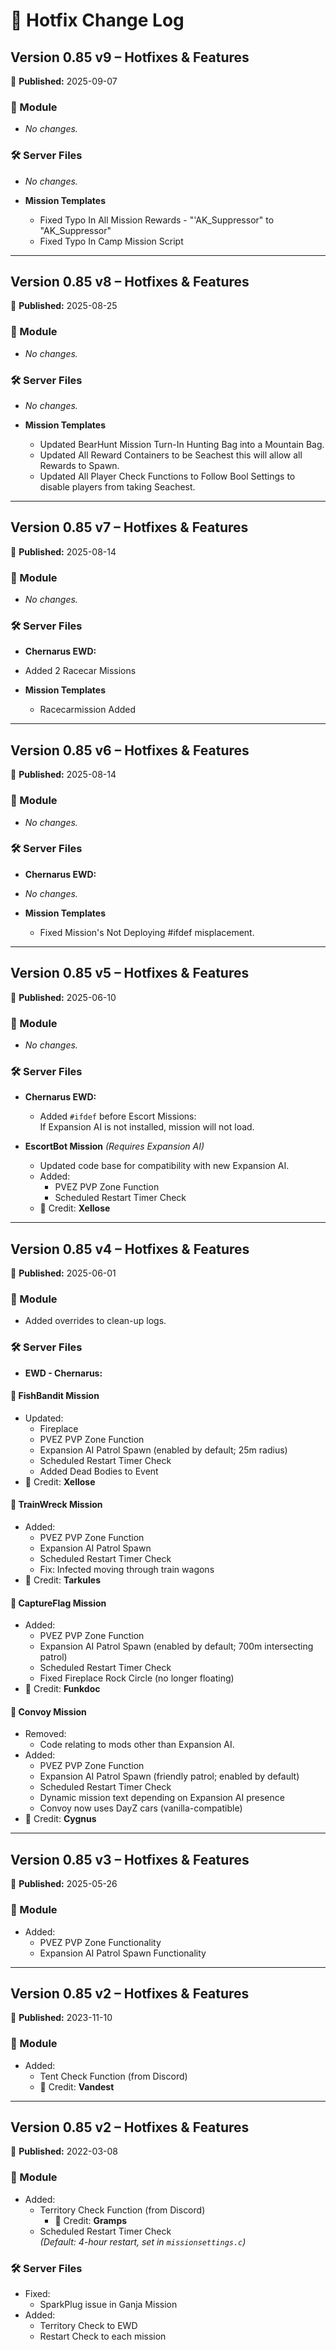 # 🚀 Hotfix Change Log
## Version 0.85 v9 – Hotfixes & Features  
📅 **Published:** 2025-09-07  

### 🧩 Module  
- *No changes.*

### 🛠 Server Files  
- *No changes.*

- **Mission Templates**
  - Fixed Typo In All Mission Rewards - "'AK_Suppressor" to "AK_Suppressor"
  - Fixed Typo In Camp Mission Script

---


## Version 0.85 v8 – Hotfixes & Features  
📅 **Published:** 2025-08-25  

### 🧩 Module  
- *No changes.*

### 🛠 Server Files  
- *No changes.*

- **Mission Templates**
  - Updated BearHunt Mission Turn-In Hunting Bag into a Mountain Bag.
  - Updated All Reward Containers to be Seachest this will allow all Rewards to Spawn.
  - Updated All Player Check Functions to Follow Bool Settings to disable players from taking Seachest.

---

## Version 0.85 v7 – Hotfixes & Features  
📅 **Published:** 2025-08-14  

### 🧩 Module  
- *No changes.*

### 🛠 Server Files  
- **Chernarus EWD:**
- Added 2 Racecar Missions

- **Mission Templates**
  - Racecarmission Added

---

## Version 0.85 v6 – Hotfixes & Features  
📅 **Published:** 2025-08-14  

### 🧩 Module  
- *No changes.*

### 🛠 Server Files  
- **Chernarus EWD:**
- *No changes.*

- **Mission Templates**
  - Fixed Mission's Not Deploying #ifdef misplacement.

---

## Version 0.85 v5 – Hotfixes & Features  
📅 **Published:** 2025-06-10  

### 🧩 Module  
- *No changes.*

### 🛠 Server Files  
- **Chernarus EWD:**
  - Added `#ifdef` before Escort Missions:  
    If Expansion AI is not installed, mission will not load.

- **EscortBot Mission** *(Requires Expansion AI)*  
  - Updated code base for compatibility with new Expansion AI.
  - Added:
    - PVEZ PVP Zone Function
    - Scheduled Restart Timer Check  
  - 👤 Credit: **Xellose**

---

## Version 0.85 v4 – Hotfixes & Features  
📅 **Published:** 2025-06-01  

### 🧩 Module  
- Added overrides to clean-up logs.

### 🛠 Server Files  
- **EWD - Chernarus:**

#### 🎣 FishBandit Mission  
- Updated:
  - Fireplace
  - PVEZ PVP Zone Function
  - Expansion AI Patrol Spawn (enabled by default; 25m radius)
  - Scheduled Restart Timer Check
  - Added Dead Bodies to Event  
- 👤 Credit: **Xellose**

#### 🚂 TrainWreck Mission  
- Added:
  - PVEZ PVP Zone Function
  - Expansion AI Patrol Spawn
  - Scheduled Restart Timer Check
  - Fix: Infected moving through train wagons  
- 👤 Credit: **Tarkules**

#### 🚩 CaptureFlag Mission  
- Added:
  - PVEZ PVP Zone Function
  - Expansion AI Patrol Spawn (enabled by default; 700m intersecting patrol)
  - Scheduled Restart Timer Check
  - Fixed Fireplace Rock Circle (no longer floating)  
- 👤 Credit: **Funkdoc**

#### 🚚 Convoy Mission  
- Removed:
  - Code relating to mods other than Expansion AI.
- Added:
  - PVEZ PVP Zone Function
  - Expansion AI Patrol Spawn (friendly patrol; enabled by default)
  - Scheduled Restart Timer Check
  - Dynamic mission text depending on Expansion AI presence
  - Convoy now uses DayZ cars (vanilla-compatible)  
- 👤 Credit: **Cygnus**

---

## Version 0.85 v3 – Hotfixes & Features  
📅 **Published:** 2025-05-26  

### 🧩 Module  
- Added:
  - PVEZ PVP Zone Functionality
  - Expansion AI Patrol Spawn Functionality

---

## Version 0.85 v2 – Hotfixes & Features  
📅 **Published:** 2023-11-10  

### 🧩 Module  
- Added:
  - Tent Check Function (from Discord)  
  - 👤 Credit: **Vandest**

---

## Version 0.85 v2 – Hotfixes & Features  
📅 **Published:** 2022-03-08  

### 🧩 Module  
- Added:
  - Territory Check Function (from Discord)  
    - 👤 Credit: **Gramps**
  - Scheduled Restart Timer Check  
    *(Default: 4-hour restart, set in `missionsettings.c`)*

### 🛠 Server Files  
- Fixed:
  - SparkPlug issue in Ganja Mission
- Added:
  - Territory Check to EWD
  - Restart Check to each mission
